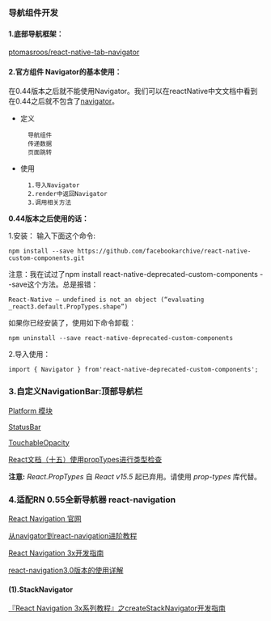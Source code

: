 ### 导航组件开发
#### 1.底部导航框架：
[ptomasroos/react-native-tab-navigator](https://github.com/ptomasroos/react-native-tab-navigator)

#### 2.官方组件 Navigator的基本使用：
在0.44版本之后就不能使用Navigator。我们可以在reactNative中文文档中看到在0.44之后就不包含了[navigator](https://reactnative.cn/docs/0.44/navigation/)。
- 定义

        导航组件
        传递数据
        页面跳转

- 使用

        1.导入Navigator
        2.render中返回Navigator
        3.调用相关方法

**0.44版本之后使用的话：**

1.安装：
输入下面这个命令:
```
npm install --save https://github.com/facebookarchive/react-native-custom-components.git
```
注意：我在试过了npm install react-native-deprecated-custom-components --save这个方法。总是报错：
```
React-Native – undefined is not an object (“evaluating _react3.default.PropTypes.shape”)
```
如果你已经安装了，使用如下命令卸载：
```
npm uninstall --save react-native-deprecated-custom-components
```
2.导入使用：
```
import { Navigator } from'react-native-deprecated-custom-components';
```
### 3.自定义NavigationBar:顶部导航栏
[Platform 模块](https://reactnative.cn/docs/platform-specific-code/)

[StatusBar](https://reactnative.cn/docs/statusbar/)

[TouchableOpacity](https://reactnative.cn/docs/touchableopacity/)

[React文档（十五）使用propTypes进行类型检查](https://www.cnblogs.com/hahazexia/p/6478251.html)

**注意:** *React.PropTypes* 自 *React v15.5* 起已弃用。请使用 *prop-types* 库代替。

### 4.适配RN 0.55全新导航器 react-navigation
[React Navigation 官网](https://reactnavigation.org/zh-Hans/)

[从navigator到react-navigation进阶教程](https://www.jianshu.com/p/8eaca7d0590f)

[React Navigation 3x开发指南](http://www.devio.org/2018/12/15/react-navigation3x/)

[react-navigation3.0版本的使用详解](https://www.jianshu.com/p/e69d248f2f0f)
#### (1).StackNavigator
[『React Navigation 3x系列教程』之createStackNavigator开发指南](http://www.devio.org/2018/12/24/createStackNavigator/)